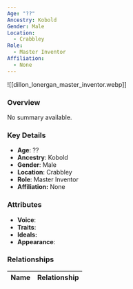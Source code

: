 ```yaml
---
Age: "??"
Ancestry: Kobold
Gender: Male
Location:
  - Crabbley
Role:
  - Master Inventor
Affiliation:
  - None
---
```


![[dillon_lonergan_master_inventor.webp]]

### Overview
No summary available.

### Key Details
- **Age**: ??
- **Ancestry**: Kobold
- **Gender**: Male
- **Location**: Crabbley
- **Role**: Master Inventor
- **Affiliation:** None

### Attributes
- **Voice**: 
- **Traits**: 
- **Ideals:** 
- **Appearance**:

### Relationships

| Name  | Relationship |
| ----- | ------------ |
